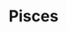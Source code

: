 ---
layout: place
title: "Pisces"
permalink: /california/manhattan-beach/pisces.html
stateAbbr: CA
stateName: California
cityName: Manhattan Beach
seo:
  name: "Pisces"
  type: Restaurant
  links: null
description: "Pisces serves delicious sushi in Manhattan Beach, California. Try fresh Japanese dishes for a great dining experience. "
place_id: ChIJgUxBJ96zwoARe0NzkFF7l_g
photos:
  - name: >-
      places/ChIJgUxBJ96zwoARe0NzkFF7l_g/photos/AeeoHcKtj9KQhd7Y_frW96Y1kGv1MsnKYvf-k7EI0K82eoAl2SxlLF0Zd2u2fyY-Fgjl2iUXhmZcjbKwJLwoVTKtaAn9J4nyuU-x0ipS8ab0B5JWW6ZJ4bvSMeYvflXeNbpQd-1GlUaQ7vv4q2qPSlHZZ_a1xiX6vcCve3qiIQcu_HwjzIggZXTzKXdIAK6uPrgmfnPFDzE7bOLxDItWWBWq8KRt1DN23e0OjFoP5cwi6mF5W26Qma7WwaUlU-WC-0VcpLlFiWgLwclXGTmhWwKWEtEYsmFBVOct36DRkY9cFqu-jd32lwRU6k5dV2G2ov_uUHAlotTzc09olPr0WAZzHDVqH8BC2z9xSAm__XV1QUBXU7NK76O-qdxE6dsI3iRJTUezEQ8tELJExbJobCUrDcL1vKmNm4EoxpIMzeCLy_UoWg
    widthPx: 4800
    heightPx: 2020
    authorAttributions:
      - displayName: Andi Wagner
        uri: https://maps.google.com/maps/contrib/115782838576329494089
        photoUri: >-
          https://lh3.googleusercontent.com/a-/ALV-UjUJD1GritVBCyitI_FFzZgx0X0rkYJHimsjXUWTlUbDuKJ6qRr9Yg=s100-p-k-no-mo
    flagContentUri: >-
      https://www.google.com/local/imagery/report/?cb_client=maps_api_places.places_api&image_key=!1e10!2sCIHM0ogKEICAgIDsuJrecw&hl=en-US
    googleMapsUri: >-
      https://www.google.com/maps/place//data=!3m4!1e2!3m2!1sCIHM0ogKEICAgIDsuJrecw!2e10!4m2!3m1!1s0x80c2b3de27414c81:0xf8977b519073437b
  - name: >-
      places/ChIJgUxBJ96zwoARe0NzkFF7l_g/photos/AeeoHcJTMZfk-NhIDjvHavoXUx1LDuD7OEFRHGD1DAjUsCvqoSiHnz6hBwFVXff81sgnxcFHWIycGn3-4D_Edp3-42MPSjCDphk_8GJS9W3q5VFka6tV-NJ7f5uInX_UBS-NEby1HvJEl9fheaLTd3kSfh0dKcyUszNFb_R87NzPYOEfX5B-wbu3EhGF_UQoyRyr6SXoo8-xwo5ORgs-W5nz9cFjZQkgSZx_m3EFRd7J0k9l4wqIwdS5rmMvSAFYTg-oU7Y9yfpGjKnCoItwNijjuRkKhOUX69bb-_mWXE_Inv_Vc3djnVjEgbOm0fJftmbYbMcVDMcv6Ot-lQnPW-T3fD6Qa-OQVfUje9E9OC6gisEi_-sVb9y21qxt1Bgv78117zMwSoyvdZ9EMlnopvda-tu-JZDjN_0PBNDyG8cM5oUX9A
    widthPx: 4032
    heightPx: 3024
    authorAttributions:
      - displayName: Alan Chien
        uri: https://maps.google.com/maps/contrib/101681398088025652521
        photoUri: >-
          https://lh3.googleusercontent.com/a-/ALV-UjXqybANAO2ngR2sASt8WoWD0UE5cpkk6YmZ29lJvikfJiibQ-P5PA=s100-p-k-no-mo
    flagContentUri: >-
      https://www.google.com/local/imagery/report/?cb_client=maps_api_places.places_api&image_key=!1e10!2sCIHM0ogKEICAgIC43unyQw&hl=en-US
    googleMapsUri: >-
      https://www.google.com/maps/place//data=!3m4!1e2!3m2!1sCIHM0ogKEICAgIC43unyQw!2e10!4m2!3m1!1s0x80c2b3de27414c81:0xf8977b519073437b
  - name: >-
      places/ChIJgUxBJ96zwoARe0NzkFF7l_g/photos/AeeoHcItys6D1TPJvl8wYB797ftU0dF4vvYfgTlydnUF39GhN43TIVV-2essZDWvvAqmb8BVSMExuPJFhqON4scfMBZVQMrekn83ZjY_DWOyhGEFXeFMlyXXiqGh8Zwuk9kmbTa5hNg8FTWSZFF92Kr0rUoVcyviGQdSUNyMv1hL9jFsZTGHqMXa46jawwqcWZnKUNh4XFY4KxnxZZ5oVnXCX5nnOvrpOY1c-BSmGUTZwrj5qXCIwzfX_AQV3peowFMTYI5jQxBWHvleSbIi-r--ox-hk038GsgxAlRBpo1sy_fnZtpqSY6j-iQ9RixlUE5w3MF-nUcTDUDxQUPiFtMf1l4AOD0L9bGHTTO3zleY-WWaQjhwqk52Y7lrbVuULxXrFtF2HdZuAP4GMUPPGvvxhAWnsk6sxV0ZWbHCGfTRNy_hp6QT
    widthPx: 4032
    heightPx: 3024
    authorAttributions:
      - displayName: Alan Chien
        uri: https://maps.google.com/maps/contrib/101681398088025652521
        photoUri: >-
          https://lh3.googleusercontent.com/a-/ALV-UjXqybANAO2ngR2sASt8WoWD0UE5cpkk6YmZ29lJvikfJiibQ-P5PA=s100-p-k-no-mo
    flagContentUri: >-
      https://www.google.com/local/imagery/report/?cb_client=maps_api_places.places_api&image_key=!1e10!2sCIHM0ogKEICAgICsia7h4QE&hl=en-US
    googleMapsUri: >-
      https://www.google.com/maps/place//data=!3m4!1e2!3m2!1sCIHM0ogKEICAgICsia7h4QE!2e10!4m2!3m1!1s0x80c2b3de27414c81:0xf8977b519073437b
  - name: >-
      places/ChIJgUxBJ96zwoARe0NzkFF7l_g/photos/AeeoHcLDyF4Ss9uC1OXJCFeJOhcDvVNNX9AytKy1FWNaxMaMYJ9C65CNrtuCdCcAUGm40TeYx5_qVY7lt00DXYDQOizvZRCTta7tviseFVR1myyM2zu_XgrarhKEGbxiXANKPhdOXWyge3z-LiSf-k7w0PT-zGaIZMgdykKxwnyuRRfbpCO8FWZbNKyszaJOfCQt7j9MPI5A8DmizbWnp8FMeciBxhSqBQ-8WyyR-Grq0zn_GW0vf52qlk7WQGP762cRNmWuH-TLizFPY47K-7t5MxqO4rQT_eqqf1s7HOAjwg0JhfM5hNdPtJDf293qiiY9oNpxWNbMi-JyDtMkWe3SGrMHu3FRR2euJ4Ez0lLyk3uKyKqqN3k8IbR5H3FBCNQp8M8iMG9g3UYOFWlUZpHXO4CUGnRXz9yv1Z43lVpuGIE
    widthPx: 3024
    heightPx: 4032
    authorAttributions:
      - displayName: Peter P
        uri: https://maps.google.com/maps/contrib/112555085715698787471
        photoUri: >-
          https://lh3.googleusercontent.com/a-/ALV-UjXlECHI2tea0uQ5magNNjQs7lHmp4Zf7Ss7KDukIUMqcScuv-hk=s100-p-k-no-mo
    flagContentUri: >-
      https://www.google.com/local/imagery/report/?cb_client=maps_api_places.places_api&image_key=!1e10!2sCIHM0ogKEICAgIDNiP_GQw&hl=en-US
    googleMapsUri: >-
      https://www.google.com/maps/place//data=!3m4!1e2!3m2!1sCIHM0ogKEICAgIDNiP_GQw!2e10!4m2!3m1!1s0x80c2b3de27414c81:0xf8977b519073437b
  - name: >-
      places/ChIJgUxBJ96zwoARe0NzkFF7l_g/photos/AeeoHcLSQzqiwH8bDUCsILRQf6yQOKy6cWCZTt83fn1_gpEyGGKp59FShLMVCF65inUbDreixBxH2W5jbW8cw6BdlDeCSIljGMSzYZuQp9ar5KxuvZvUVe4rN79Rqneezl0o_GaqJ2ZF7yru4LpxgIuC84NXUnhGixV5cea1unE47TMzSmb_tvsgMlPHynKB0HNEwX8-TT17Qf2lK5rZ0PiDd3cEgbS_ss7bzq02afMdjhHev4DYmvdQXnWBz6N_s6pzNTphJhwTWY-J4BUjm52GfCr_Y0Lx4vQjKZN4FPatwU1L5HTHlBZXUMb64DAaDnuwgiJ0I6YlpcPBz_RJ4bot8psLfJ9hc0wnGq8u3hRPVD-wjdb5zBrkyYeylZgyiJtPutScQGVJs4zrKp8TjnopUx8FkO_Lh0YIGiu0QL_9lBbzSo0
    widthPx: 3000
    heightPx: 4000
    authorAttributions:
      - displayName: Jen S
        uri: https://maps.google.com/maps/contrib/102929550850600644523
        photoUri: >-
          https://lh3.googleusercontent.com/a-/ALV-UjWQqNI3AdfpXKAGm8N7Ww3YhRXPyyX-rckalYLEOqntaNLGeFsihA=s100-p-k-no-mo
    flagContentUri: >-
      https://www.google.com/local/imagery/report/?cb_client=maps_api_places.places_api&image_key=!1e10!2sCIHM0ogKEICAgIDXuMahxgE&hl=en-US
    googleMapsUri: >-
      https://www.google.com/maps/place//data=!3m4!1e2!3m2!1sCIHM0ogKEICAgIDXuMahxgE!2e10!4m2!3m1!1s0x80c2b3de27414c81:0xf8977b519073437b
  - name: >-
      places/ChIJgUxBJ96zwoARe0NzkFF7l_g/photos/AeeoHcKP_m4HI3PF6aC5p3rQ7i9zN2x9UgMor9b6r8wPRBamRpmzgHqLK5mxhBLNNfNbGB62ZfCzJ8utf2tbUp-VXqra1Fcffqdv8zY3HKD6WrIatXSP4KhpgIlfHByMl0ky5xpgYNaoJRuxBmdWWB9NKLSNq0Lr8ceP8FDCma3ywSBknt6dF9TEC-alDPDS9VstGzPicz4iMXhQkMqCKXdYohmNVax6VGeBEymovVl15eKE3zxIDg2mA8DVzbmmJGDc2OVWbkVK-bub2isGOOPwow0f1wOJDaTUZyzBtiDGdUCf7ImmCfF3rmxcxt4vXkpWdgp75LiEqdUErLkcJrq8uLTTTU9ce9FfJC4TTC4MX2usdgRL_t9zvIzFGmf-4gAu1KMCjBvZfjGo7BC79PYOrurCabC_WXB_7c7najDyJN6alAQ
    widthPx: 4032
    heightPx: 3024
    authorAttributions:
      - displayName: Alan Chien
        uri: https://maps.google.com/maps/contrib/101681398088025652521
        photoUri: >-
          https://lh3.googleusercontent.com/a-/ALV-UjXqybANAO2ngR2sASt8WoWD0UE5cpkk6YmZ29lJvikfJiibQ-P5PA=s100-p-k-no-mo
    flagContentUri: >-
      https://www.google.com/local/imagery/report/?cb_client=maps_api_places.places_api&image_key=!1e10!2sCIHM0ogKEICAgICsia7B4wE&hl=en-US
    googleMapsUri: >-
      https://www.google.com/maps/place//data=!3m4!1e2!3m2!1sCIHM0ogKEICAgICsia7B4wE!2e10!4m2!3m1!1s0x80c2b3de27414c81:0xf8977b519073437b
  - name: >-
      places/ChIJgUxBJ96zwoARe0NzkFF7l_g/photos/AeeoHcLg8NLe_KcLHROM7WahqJ79QnyqjlNcYJvfUpKpJly7lhYB7vnjUWWzABvOxww5T6PGllExsHeo61P0xLXMPRMYZu-oI7VRwTGwfsyWcia49yfe0g4iht4RisyfxllQq9MFMApQ9ULWxP1KzAj5yly2gJiGTE9UJYKlHemhYHNvsARovrs8tGQAMggWqf9oImJ8oi7AOyly-6daX5mCJDZLh6Y2AcBCEVTJnwhR5hF6wRaqXqeQvcK3qmXnEtEjuTz1PXIe5YOO_F73bZ2HO6jjtvs1851zhj1veMKaNSukYblGXP4Yvnk-6paY8kats7cXMuTRqVr-CBS40fnJKD4O5pK3kyOR7Q6frCum_dL-4Vg9HtXx4XXgmO_eMpVrulCwc0iZZHQGnF4TVSlZLTlai8_tUOVfhGxEgaeEBR8xIg
    widthPx: 3024
    heightPx: 4032
    authorAttributions:
      - displayName: Sethan Perez
        uri: https://maps.google.com/maps/contrib/111455296217822215112
        photoUri: >-
          https://lh3.googleusercontent.com/a/ACg8ocKnBxWRjM7AqMKqeWSYQYjkNEB3UxZ5q-FnRb6_VcI3p8J3Bg=s100-p-k-no-mo
    flagContentUri: >-
      https://www.google.com/local/imagery/report/?cb_client=maps_api_places.places_api&image_key=!1e10!2sCIHM0ogKEICAgIDRhumuXg&hl=en-US
    googleMapsUri: >-
      https://www.google.com/maps/place//data=!3m4!1e2!3m2!1sCIHM0ogKEICAgIDRhumuXg!2e10!4m2!3m1!1s0x80c2b3de27414c81:0xf8977b519073437b
  - name: >-
      places/ChIJgUxBJ96zwoARe0NzkFF7l_g/photos/AeeoHcJTnBHThRw7asStVMW9MrF3ZIQNA5iomUrRfxAyxNPE0hCRsr5NsgLLyzPFa9gw2Z6yWd_JZDknA5cfMUxIfXjga-tX8n5hRQMY6H1fVYOBvnsh6o-sEeNv1BHfeWN_EKYr9v-qVUyif9NnJPSZyCGnZOtPgOCIkWk-JZZ6Z0qKu8d-JV9h9-_Z1Ewd5pwsdJKIgbpPd0qzMEuuQGZVnywW5ZG56OKJarHfAxk2uTMaT2Ayfe_rxZcPSqvBnBexiSh6qWFi3_NDXR21MS_9mVDM11VoT6fmrLrHcE_P3vljBepFyEq5teSlEvy4vUpLlqgc1zrdafnyFrhcWv5Fh79aitGc1osBjcVXuC2EpOmCeGFL5O7fFaca74UNg7d8YvZ4DYoyfA9RQ4b2S7blkm88p9vBobe-F7i1WTHOGus
    widthPx: 3024
    heightPx: 4032
    authorAttributions:
      - displayName: Charloe Aguilar
        uri: https://maps.google.com/maps/contrib/111646819343721589913
        photoUri: >-
          https://lh3.googleusercontent.com/a/ACg8ocJWigqKAwm24W_8FZeszFfJ_CKCw4dCaoz-FAvOBhl1dCWpew=s100-p-k-no-mo
    flagContentUri: >-
      https://www.google.com/local/imagery/report/?cb_client=maps_api_places.places_api&image_key=!1e10!2sCIHM0ogKEICAgID4h9zqFQ&hl=en-US
    googleMapsUri: >-
      https://www.google.com/maps/place//data=!3m4!1e2!3m2!1sCIHM0ogKEICAgID4h9zqFQ!2e10!4m2!3m1!1s0x80c2b3de27414c81:0xf8977b519073437b
  - name: >-
      places/ChIJgUxBJ96zwoARe0NzkFF7l_g/photos/AeeoHcK3TzR5fKduJ1sAxU-U1H7vGvT_woaM3Rj65WpVk-erblwbXSIm3GNrrEaaVGn3nAdNt5hleEsQ5nzfT9aZ6mc_TCvMcO84gCklEbKSglamoTAyyXwZKaz2LKt1kKsN4mFMGPfvMW7sJOTkymehGX54Od92kQ0q76F6ic8RfKHm-wYtH6YgE0B2bIkxpSYiPPVVZCJQhzk8-9aWzPbCgI_aKVAnvS9gOriPD5tvz1ixZKnnGcgdkTLkewZ5gf94dfNk8TJ0tCEhfJ_7zg84fnAmgfezgVmql0IW0VNfEybZeTFjsX4X8QtvzaX1-FtIMXBre_yrX5M2TfUE6K5mdkBynsYZJemXDAuEPEpkFExxM5dkeLkzyZufuS50ku2xLlpLZK7lFxqIZBmmKDYBxAVHf17Ttr1Xt2cOJpDt_BwL09Qc
    widthPx: 3024
    heightPx: 4032
    authorAttributions:
      - displayName: Peter P
        uri: https://maps.google.com/maps/contrib/112555085715698787471
        photoUri: >-
          https://lh3.googleusercontent.com/a-/ALV-UjXlECHI2tea0uQ5magNNjQs7lHmp4Zf7Ss7KDukIUMqcScuv-hk=s100-p-k-no-mo
    flagContentUri: >-
      https://www.google.com/local/imagery/report/?cb_client=maps_api_places.places_api&image_key=!1e10!2sCIHM0ogKEICAgIDNiP_GowE&hl=en-US
    googleMapsUri: >-
      https://www.google.com/maps/place//data=!3m4!1e2!3m2!1sCIHM0ogKEICAgIDNiP_GowE!2e10!4m2!3m1!1s0x80c2b3de27414c81:0xf8977b519073437b
  - name: >-
      places/ChIJgUxBJ96zwoARe0NzkFF7l_g/photos/AeeoHcIkZqcxGIFBNrLJ82y83iFFyZ96hKEhQ00W1Zh4Dy6sM6ZBDyw9B4CQ-Qi4jLuxuDUmpQOXj-gzPIX-j6Hi6anlNk9FGzd4pOVZzndm99C7DcvAJ6q5TfACCsXTbLo6-u_vna6DQFOGgGOu06BO9g7tnRq3aW51F_3OasTBQ682GiRfZTgRWdG36OoHQkBtDBjfeOj5_rvToAB9eF8B9SE-jSWDxupl3Qx9ST-FiZFsNC6baKgDgc63PWZ93H7hEKo61MRTio7kxdNywlnO_NYhbP1UCUi8XSr0avK2kxUYsMF3y6z35sgw0fg3K2P7kj8GP_ziVgAzKDWLmLybzOgHXsUYagWvn5AvSIUO7uO9xnFbGGw6LN4aiI1kbhrWIIV2yjtzQBun_IwfXnnFG9OJiFaP523bD-YFeQInEi9IrMGh
    widthPx: 2048
    heightPx: 1536
    authorAttributions:
      - displayName: Kristin Chen
        uri: https://maps.google.com/maps/contrib/107106509482391103083
        photoUri: >-
          https://lh3.googleusercontent.com/a-/ALV-UjXj3OfrQadT6L6pQPA7b6k-sfGhxGzCznJNGDbBOSqwHmJjr1p9nQ=s100-p-k-no-mo
    flagContentUri: >-
      https://www.google.com/local/imagery/report/?cb_client=maps_api_places.places_api&image_key=!1e10!2sCIHM0ogKEICAgIC8nt24jgE&hl=en-US
    googleMapsUri: >-
      https://www.google.com/maps/place//data=!3m4!1e2!3m2!1sCIHM0ogKEICAgIC8nt24jgE!2e10!4m2!3m1!1s0x80c2b3de27414c81:0xf8977b519073437b
address: 3216 Highland Ave, Manhattan Beach, CA 90266, USA
street: 3216 Highland Ave
city: Manhattan Beach
state: CA
zip: '90266'
country: USA
neighborhood: null
latitude: '33.898319'
longitude: '-118.416516'
accessibility_options:
  wheelchairAccessibleParking: true
  wheelchairAccessibleEntrance: true
business_status: OPERATIONAL
name: Pisces
google_maps_links:
  directionsUri: >-
    https://www.google.com/maps/dir//''/data=!4m7!4m6!1m1!4e2!1m2!1m1!1s0x80c2b3de27414c81:0xf8977b519073437b!3e0
  placeUri: https://maps.google.com/?cid=17912921633135477627
  writeAReviewUri: >-
    https://www.google.com/maps/place//data=!4m3!3m2!1s0x80c2b3de27414c81:0xf8977b519073437b!12e1
  reviewsUri: >-
    https://www.google.com/maps/place//data=!4m4!3m3!1s0x80c2b3de27414c81:0xf8977b519073437b!9m1!1b1
  photosUri: >-
    https://www.google.com/maps/place//data=!4m3!3m2!1s0x80c2b3de27414c81:0xf8977b519073437b!10e5
primary_type: Japanese Restaurant
opening_hours:
  regular: null
  current: null
secondary_opening_hours:
  regular:
    weekdayDescriptions: null
    type: null
  current:
    weekdayDescriptions: null
    type: null
phone: (310) 545-3980
price_level: PRICE_LEVEL_MODERATE
price_range: $20 &ndash; $30
rating: '4.7'
rating_count: 108
website: null
reviews: null
parking_options: null
payment_options: null
allow_dogs: null
curbside_pickup: null
delivery: null
dine_in: null
good_for_children: null
good_for_groups: null
good_for_sports: null
live_music: null
menu_for_children: null
outdoor_seating: null
reservable: null
restroom: null
serves_beer: null
serves_breakfast: null
serves_brunch: null
serves_cocktails: null
serves_coffee: null
serves_dinner: null
serves_dessert: null
serves_lunch: null
serves_vegetarian_food: null
serves_wine: null
takeout: null
summary: null

---